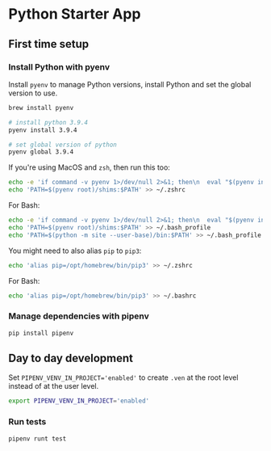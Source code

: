 # Python Starter App

## First time setup

### Install Python with pyenv

Install `pyenv` to manage Python versions, install Python and set the global version to use.

```sh
brew install pyenv

# install python 3.9.4
pyenv install 3.9.4

# set global version of python
pyenv global 3.9.4
```


If you're using MacOS and `zsh`, then run this too:

```sh
echo -e 'if command -v pyenv 1>/dev/null 2>&1; then\n  eval "$(pyenv init -)"\nfi' >> ~/.zshrc
echo 'PATH=$(pyenv root)/shims:$PATH' >> ~/.zshrc
```

For Bash:

```sh
echo -e 'if command -v pyenv 1>/dev/null 2>&1; then\n  eval "$(pyenv init -)"\nfi' >> ~/.bash_profile
echo 'PATH=$(pyenv root)/shims:$PATH' >> ~/.bash_profile
echo 'PATH=$(python -m site --user-base)/bin:$PATH' >> ~/.bash_profile
```

You might need to also alias `pip` to `pip3`:

```sh
echo 'alias pip=/opt/homebrew/bin/pip3' >> ~/.zshrc
```

For Bash:

```sh
echo 'alias pip=/opt/homebrew/bin/pip3' >> ~/.bashrc
```

### Manage dependencies with pipenv

```sh
pip install pipenv
```


## Day to day development

Set `PIPENV_VENV_IN_PROJECT='enabled'` to create `.ven` at the root level instead of at the user level.

```sh
export PIPENV_VENV_IN_PROJECT='enabled'
```

### Run tests

```sh
pipenv runt test
```


